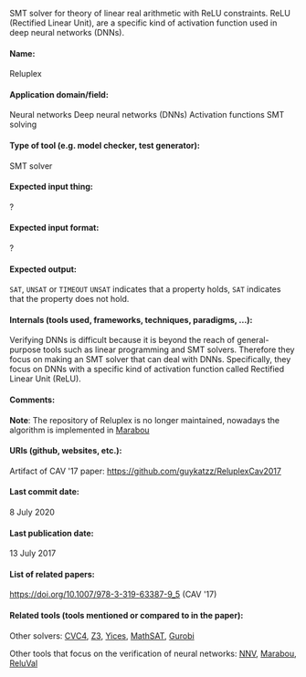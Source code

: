 SMT solver for  theory of linear real arithmetic with ReLU constraints.
ReLU (Rectified Linear Unit), are a specific kind of activation function used in deep neural networks (DNNs).

#### Name:
Reluplex

#### Application domain/field:
Neural networks
Deep neural networks (DNNs)
Activation functions
SMT solving

#### Type of tool (e.g. model checker, test generator):
SMT solver

#### Expected input thing:
?

#### Expected input format:
?

#### Expected output:
`SAT`, `UNSAT` or `TIMEOUT`
`UNSAT` indicates that a property holds, `SAT` indicates that the property does not hold. 

#### Internals (tools used, frameworks, techniques, paradigms, ...):
Verifying DNNs is difficult because it is beyond the reach of general-purpose tools such as linear programming and SMT solvers. Therefore they focus on making an SMT solver that can deal with DNNs. Specifically, they focus on DNNs with a specific kind of activation function called Rectified Linear Unit (ReLU).

#### Comments:
**Note**: The repository of Reluplex is no longer maintained, nowadays the algorithm is implemented in [Marabou](Marabou.md)

#### URIs (github, websites, etc.):
Artifact of CAV '17 paper: https://github.com/guykatzz/ReluplexCav2017

#### Last commit date:
8 July 2020

#### Last publication date:
13 July 2017

#### List of related papers:
https://doi.org/10.1007/978-3-319-63387-9_5 (CAV '17)

#### Related tools (tools mentioned or compared to in the paper):
Other solvers: [CVC4](CVC4.md), [Z3](Z3.md), [Yices](Yices.md), [MathSAT](MathSAT.md), [Gurobi](Gurobi.md)

Other tools that focus on the verification of neural networks: [NNV](NNV.md), [Marabou](Marabou.md), [ReluVal](ReluVal)